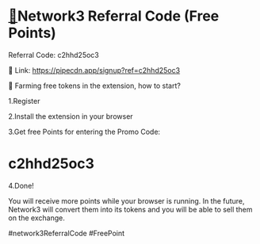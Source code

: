 # [🚀](https://pipecdn.app/signup?ref=c2hhd25oc3)Network3 Referral Code (Free Points)

Referral Code: c2hhd25oc3

🔗 Link: https://pipecdn.app/signup?ref=c2hhd25oc3

📣 Farming free tokens in the extension, how to start?

1.Register

2.Install the extension in your browser

3.Get free Points for entering the Promo Code:

# c2hhd25oc3

4.Done!

You will receive more points while your browser is running. In the future, Network3 will convert them into its tokens and you will be able to sell them on the exchange.

#network3ReferralCode #FreePoint
